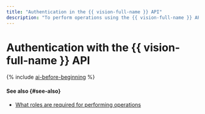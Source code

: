 ```yaml
---
title: "Authentication in the {{ vision-full-name }} API"
description: "To perform operations using the {{ vision-full-name }} API, get an IAM token for your account. Specify the IAM token when accessing {{ yandex-cloud }} resources via the API in the following format: Authorization: Bearer <IAM token>"
---
```


# Authentication with the {{ vision-full-name }} API

{% include [ai-before-beginning](../../_includes/vision/ai-before-beginning.md) %}

#### See also {#see-also}

* [What roles are required for performing operations](../security/index.md)